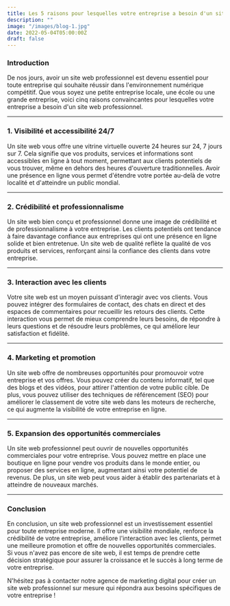 ```yaml
---
title: Les 5 raisons pour lesquelles votre entreprise a besoin d'un site web professionnel
description: ""
image: "/images/blog-1.jpg"
date: 2022-05-04T05:00:00Z
draft: false
---
```

### Introduction

De nos jours, avoir un site web professionnel est devenu essentiel pour toute entreprise qui souhaite réussir dans l'environnement numérique compétitif. Que vous soyez une petite entreprise locale, une école ou une grande entreprise, voici cinq raisons convaincantes pour lesquelles votre entreprise a besoin d'un site web professionnel.

---

### 1. Visibilité et accessibilité 24/7

Un site web vous offre une vitrine virtuelle ouverte 24 heures sur 24, 7 jours sur 7. Cela signifie que vos produits, services et informations sont accessibles en ligne à tout moment, permettant aux clients potentiels de vous trouver, même en dehors des heures d'ouverture traditionnelles. Avoir une présence en ligne vous permet d'étendre votre portée au-delà de votre localité et d'atteindre un public mondial.

---

### 2. Crédibilité et professionnalisme

Un site web bien conçu et professionnel donne une image de crédibilité et de professionnalisme à votre entreprise. Les clients potentiels ont tendance à faire davantage confiance aux entreprises qui ont une présence en ligne solide et bien entretenue. Un site web de qualité reflète la qualité de vos produits et services, renforçant ainsi la confiance des clients dans votre entreprise.

---

### 3. Interaction avec les clients

Votre site web est un moyen puissant d'interagir avec vos clients. Vous pouvez intégrer des formulaires de contact, des chats en direct et des espaces de commentaires pour recueillir les retours des clients. Cette interaction vous permet de mieux comprendre leurs besoins, de répondre à leurs questions et de résoudre leurs problèmes, ce qui améliore leur satisfaction et fidélité.

---

### 4. Marketing et promotion

Un site web offre de nombreuses opportunités pour promouvoir votre entreprise et vos offres. Vous pouvez créer du contenu informatif, tel que des blogs et des vidéos, pour attirer l'attention de votre public cible. De plus, vous pouvez utiliser des techniques de référencement (SEO) pour améliorer le classement de votre site web dans les moteurs de recherche, ce qui augmente la visibilité de votre entreprise en ligne.

---

### 5. Expansion des opportunités commerciales

Un site web professionnel peut ouvrir de nouvelles opportunités commerciales pour votre entreprise. Vous pouvez mettre en place une boutique en ligne pour vendre vos produits dans le monde entier, ou proposer des services en ligne, augmentant ainsi votre potentiel de revenus. De plus, un site web peut vous aider à établir des partenariats et à atteindre de nouveaux marchés.

---

### Conclusion

En conclusion, un site web professionnel est un investissement essentiel pour toute entreprise moderne. Il offre une visibilité mondiale, renforce la crédibilité de votre entreprise, améliore l'interaction avec les clients, permet une meilleure promotion et offre de nouvelles opportunités commerciales. Si vous n'avez pas encore de site web, il est temps de prendre cette décision stratégique pour assurer la croissance et le succès à long terme de votre entreprise.

N'hésitez pas à contacter notre agence de marketing digital pour créer un site web professionnel sur mesure qui répondra aux besoins spécifiques de votre entreprise !

